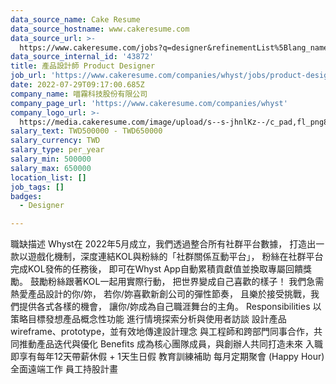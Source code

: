 ```yaml
---
data_source_name: Cake Resume
data_source_hostname: www.cakeresume.com
data_source_url: >-
  https://www.cakeresume.com/jobs?q=designer&refinementList%5Blang_name%5D%5B0%5D=English&refinementList%5Bsalary_type%5D=per_year
data_source_internal_id: '43872'
title: 產品設計師 Product Designer
job_url: 'https://www.cakeresume.com/companies/whyst/jobs/product-designer-f7c0b9'
date: 2022-07-29T09:17:00.685Z
company_name: 喵霧科技股份有限公司
company_page_url: 'https://www.cakeresume.com/companies/whyst'
company_logo_url: >-
  https://media.cakeresume.com/image/upload/s--s-jhnlKz--/c_pad,fl_png8,h_200,w_200/v1659077342/wdfbyxixma0zes5gczek.png
salary_text: TWD500000 - TWD650000
salary_currency: TWD
salary_type: per_year
salary_min: 500000
salary_max: 650000
location_list: []
job_tags: []
badges:
  - Designer

---
```


職缺描述 Whyst在 2022年5月成立，我們透過整合所有社群平台數據， 打造出一款以遊戲化機制，深度連結KOL與粉絲的「社群關係互動平台」， 粉絲在社群平台完成KOL發佈的任務後， 即可在Whyst App自動累積貢獻值並換取專屬回饋獎勵。 鼓勵粉絲跟著KOL一起用實際行動， 把世界變成自己喜歡的樣子！ 我們急需熱愛產品設計的你/妳， 若你/妳喜歡新創公司的彈性節奏， 且樂於接受挑戰，我們提供各式各樣的機會， 讓你/妳成為自己職涯舞台的主角。 Responsibilities 以策略目標發想產品概念性功能 進行情境探索分析與使用者訪談 設計產品wireframe、prototype，並有效地傳達設計理念 與工程師和跨部門同事合作，共同推動產品迭代與優化 Benefits 成為核心團隊成員，與創辦人共同打造未來 入職即享有每年12天帶薪休假 + 1天生日假 教育訓練補助 每月定期聚會 (Happy Hour) 全面遠端工作 員工持股計畫